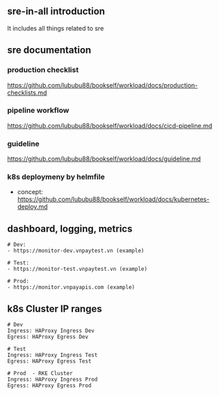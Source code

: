## sre-in-all introduction
It includes all things related to sre

## sre documentation

### production checklist
https://github.com/lububu88/bookself/workload/docs/production-checklists.md

### pipeline workflow
https://github.com/lububu88/bookself/workload/docs/cicd-pipeline.md

### guideline
https://github.com/lububu88/bookself/workload/docs/guideline.md

### k8s deploymeny by helmfile

* concept:  https://github.com/lububu88/bookself/workload/docs/kubernetes-deploy.md

## dashboard, logging, metrics

```
# Dev:
- https://monitor-dev.vnpaytest.vn (example)

# Test:
- https://monitor-test.vnpaytest.vn (example)

# Prod:
- https://monitor.vnpayapis.com (example)

```
## k8s Cluster IP ranges
```
# Dev
Ingress: HAProxy Ingress Dev
Egress: HAProxy Egress Dev

# Test
Ingress: HAProxy Ingress Test
Egress: HAProxy Egress Test

# Prod  - RKE Cluster
Ingress: HAProxy Ingress Prod
Egress: HAProxy Egress Prod
```
